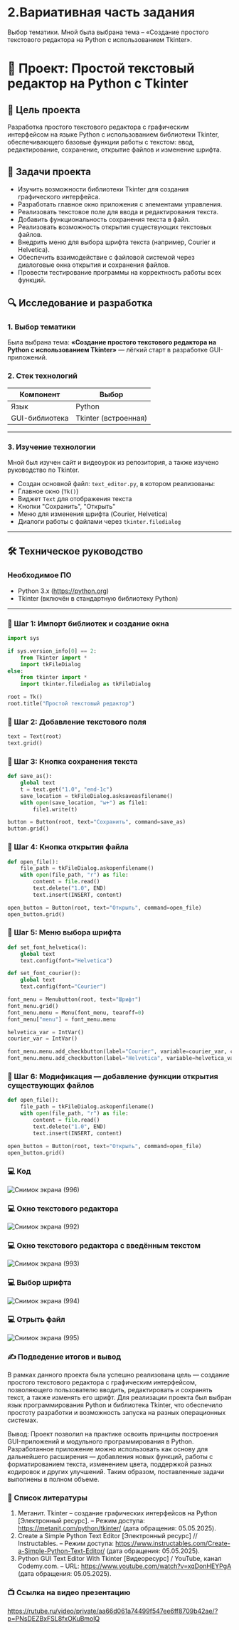 # 2.Вариативная часть задания 
Выбор тематики. Мной была выбрана тема – «Создание простого текстового редактора на Python с использованием Tkinter».
# 📝 Проект: Простой текстовый редактор на Python с Tkinter

## 📌 Цель проекта
Разработка простого текстового редактора с графическим интерфейсом на языке Python с использованием библиотеки Tkinter, обеспечивающего базовые функции работы с текстом: ввод, редактирование, сохранение, открытие файлов и изменение шрифта.

## 📌 Задачи проекта
- Изучить возможности библиотеки Tkinter для создания графического интерфейса.
- Разработать главное окно приложения с элементами управления.
- Реализовать текстовое поле для ввода и редактирования текста.
- Добавить функциональность сохранения текста в файл.
- Реализовать возможность открытия существующих текстовых файлов.
- Внедрить меню для выбора шрифта текста (например, Courier и Helvetica).
- Обеспечить взаимодействие с файловой системой через диалоговые окна открытия и сохранения файлов.
- Провести тестирование программы на корректность работы всех функций.


## 🔍 Исследование и разработка

### 1. Выбор тематики

Была выбрана тема: **«Создание простого текстового редактора на Python с использованием Tkinter»** — лёгкий старт в разработке GUI-приложений.

### 2. Стек технологий

| Компонент       | Выбор                   |
|-----------------|-------------------------|
| Язык            | Python                  |
| GUI-библиотека  | Tkinter (встроенная)    |

---

### 3. Изучение технологии
Мной был изучен сайт и видеоурок из репозитория, а также изучено руководство по Tkinter.
- Создан основной файл: `text_editor.py`, в котором реализованы:
- Главное окно (`Tk()`)
- Виджет `Text` для отображения текста
- Кнопки "Сохранить", "Открыть"
- Меню для изменения шрифта (Courier, Helvetica)
- Диалоги работы с файлами через `tkinter.filedialog`

---

## 🛠 Техническое руководство

### Необходимое ПО

- Python 3.x (https://python.org)
- Tkinter (включён в стандартную библиотеку Python)

---

### 🔧 Шаг 1: Импорт библиотек и создание окна

```python
import sys

if sys.version_info[0] == 2:
    from Tkinter import *
    import tkFileDialog
else:
    from tkinter import *
    import tkinter.filedialog as tkFileDialog

root = Tk()
root.title("Простой текстовый редактор")
```
### 🔧 Шаг 2: Добавление текстового поля
```python
text = Text(root)
text.grid()
```

### 🔧 Шаг 3: Кнопка сохранения текста
```python
def save_as():
    global text
    t = text.get("1.0", "end-1c")
    save_location = tkFileDialog.asksaveasfilename()
    with open(save_location, "w+") as file1:
        file1.write(t)

button = Button(root, text="Сохранить", command=save_as)
button.grid()
```
### 🔧 Шаг 4: Кнопка открытия файла
```python
def open_file():
    file_path = tkFileDialog.askopenfilename()
    with open(file_path, "r") as file:
        content = file.read()
        text.delete("1.0", END)
        text.insert(INSERT, content)

open_button = Button(root, text="Открыть", command=open_file)
open_button.grid()
```

### 🔧 Шаг 5: Меню выбора шрифта
```python
def set_font_helvetica():
    global text
    text.config(font="Helvetica")

def set_font_courier():
    global text
    text.config(font="Courier")

font_menu = Menubutton(root, text="Шрифт")
font_menu.grid()
font_menu.menu = Menu(font_menu, tearoff=0)
font_menu["menu"] = font_menu.menu

helvetica_var = IntVar()
courier_var = IntVar()

font_menu.menu.add_checkbutton(label="Courier", variable=courier_var, command=set_font_courier)
font_menu.menu.add_checkbutton(label="Helvetica", variable=helvetica_var, command=set_font_helvetica)
```
### 🔧 Шаг 6: Модификация — добавление функции открытия существующих файлов
```python
def open_file():
    file_path = tkFileDialog.askopenfilename()
    with open(file_path, "r") as file:
        content = file.read()
        text.delete("1.0", END)
        text.insert(INSERT, content)

open_button = Button(root, text="Открыть", command=open_file)
open_button.grid()
```
### 💻 Код
![Снимок экрана (996)](https://github.com/user-attachments/assets/e747a59a-2556-4b7e-920c-5e7acfc6fb01)

### 💻 Окно текстового редактора
![Снимок экрана (992)](https://github.com/user-attachments/assets/92b34183-8a0a-4cb2-b189-dce45803ff5a)

### 💻 Окно текстового редактора с введённым текстом 
![Снимок экрана (993)](https://github.com/user-attachments/assets/912ca322-b2cf-47de-8780-dbf6e6183838)

### 💻 Выбор шрифта 
![Снимок экрана (994)](https://github.com/user-attachments/assets/1e0014b5-7027-4acc-9fba-35a1f9fa67ad)

### 💻 Отрыть файл 
![Снимок экрана (995)](https://github.com/user-attachments/assets/032f5e62-97f5-426c-9b74-58ba40edf7d3)

### ✍ Подведение итогов и вывод
В рамках данного проекта была успешно реализована цель — создание простого текстового редактора с графическим интерфейсом, позволяющего пользователю вводить, редактировать и сохранять текст, а также изменять его шрифт. Для реализации проекта был выбран язык программирования Python и библиотека Tkinter, что обеспечило простоту разработки и возможность запуска на разных операционных системах. 

Вывод: Проект позволил на практике освоить принципы построения GUI-приложений и модульного программирования в Python. Разработанное приложение можно использовать как основу для дальнейшего расширения — добавления новых функций, работы с форматированием текста, изменением цвета, поддержкой разных кодировок и других улучшений. Таким образом, поставленные задачи выполнены в полном объеме.

### 📄 Список литературы
1.	Метанит. Tkinter – создание графических интерфейсов на Python [Электронный ресурс]. – Режим доступа: https://metanit.com/python/tkinter/ (дата обращения: 05.05.2025).
2.	Create a Simple Python Text Editor [Электронный ресурс] // Instructables. – Режим доступа: https://www.instructables.com/Create-a-Simple-Python-Text-Editor/ (дата обращения: 05.05.2025).
3.	Python GUI Text Editor With Tkinter [Видеоресурс] / YouTube, канал Codemy.com. – URL: https://www.youtube.com/watch?v=xqDonHEYPgA (дата обращения: 05.05.2025).

### 📺 Ссылка на видео презентацию
https://rutube.ru/video/private/aa66d061a74499f547ee6ff8709b42ae/?p=PNsDEZBxFSL8fxOKuBmolQ
